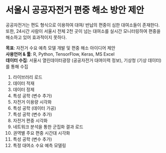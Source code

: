 # **서울시 공공자전거 편중 해소 방안 제안**

공공자전거는 편도 형식으로 이용하여 대여/ 반납의 편중이 심한 대여소들이 존재한다. <br>
또한,	24시간 사람이 서울시 전체 2천 곳이 넘는 대여소를 실시간 모니터링하여 편중을 해소하고 있어 효과적이지 못하다. <br>

**목표**: 자전거 수요 예측 모델 개발 및 편중 해소 아이디어 제안 <br>
**사용언어 & 툴**: R, Python, TensorFlow, Keras, MS Excel <br>
**데이터 수집**: 서울시 열린데이터광장 (공공자전거 대여이력 정보), 기상청 (기상 데이터)를 통해 수집 <br>

1. 라이브러리 로드
2. 데이터 적재
3. 데이터 정제
4. 특성 공학 (변수 추가)
5. 자전거 이용량 시각화
6. 특성 공학 (데이터 가공)
7. 특성 공학 (변수 추가)
8. 자전거 편중 시각화
9. 네트워크 분석을 통한 군집화 결과 로드
10. 권역별 주요 편중 시간대 시각화
11. 특성 공학 (변수 추가)
12. 특정 대여소 수요 예측 모델링
